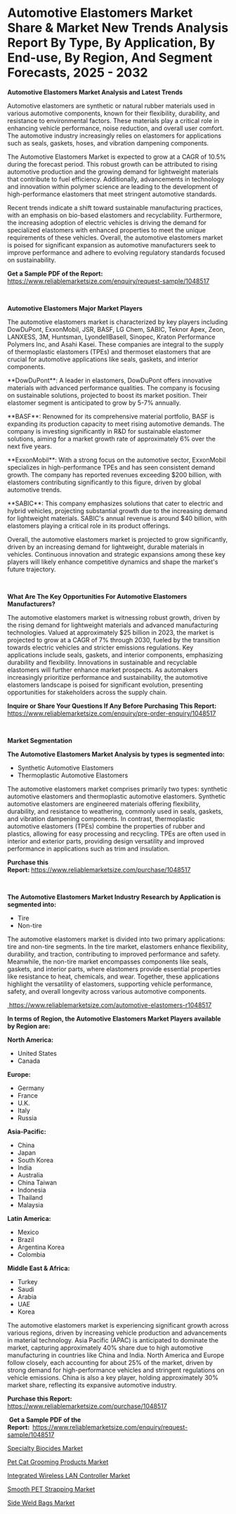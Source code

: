 <p><h1>Automotive Elastomers Market Share & Market New Trends Analysis Report By Type, By Application, By End-use, By Region, And Segment Forecasts, 2025 - 2032</h1></p><p><strong>Automotive Elastomers Market Analysis and Latest Trends</strong></p>
<p><p>Automotive elastomers are synthetic or natural rubber materials used in various automotive components, known for their flexibility, durability, and resistance to environmental factors. These materials play a critical role in enhancing vehicle performance, noise reduction, and overall user comfort. The automotive industry increasingly relies on elastomers for applications such as seals, gaskets, hoses, and vibration dampening components.</p><p>The Automotive Elastomers Market is expected to grow at a CAGR of 10.5% during the forecast period. This robust growth can be attributed to rising automotive production and the growing demand for lightweight materials that contribute to fuel efficiency. Additionally, advancements in technology and innovation within polymer science are leading to the development of high-performance elastomers that meet stringent automotive standards. </p><p>Recent trends indicate a shift toward sustainable manufacturing practices, with an emphasis on bio-based elastomers and recyclability. Furthermore, the increasing adoption of electric vehicles is driving the demand for specialized elastomers with enhanced properties to meet the unique requirements of these vehicles. Overall, the automotive elastomers market is poised for significant expansion as automotive manufacturers seek to improve performance and adhere to evolving regulatory standards focused on sustainability.</p></p>
<p><strong>Get a Sample PDF of the Report:&nbsp;</strong> <a href="https://www.reliablemarketsize.com/enquiry/request-sample/1048517?utm_campaign=1897&utm_medium=2&utm_source=Github&utm_content=ia&utm_term=30012025&utm_id=automotive-elastomers">https://www.reliablemarketsize.com/enquiry/request-sample/1048517</a></p>
<p>&nbsp;</p>
<p><strong>Automotive Elastomers Major Market Players</strong></p>
<p><p>The automotive elastomers market is characterized by key players including DowDuPont, ExxonMobil, JSR, BASF, LG Chem, SABIC, Teknor Apex, Zeon, LANXESS, 3M, Huntsman, LyondellBasell, Sinopec, Kraton Performance Polymers Inc, and Asahi Kasei. These companies are integral to the supply of thermoplastic elastomers (TPEs) and thermoset elastomers that are crucial for automotive applications like seals, gaskets, and interior components.</p><p>**DowDuPont**: A leader in elastomers, DowDuPont offers innovative materials with advanced performance qualities. The company is focusing on sustainable solutions, projected to boost its market position. Their elastomer segment is anticipated to grow by 5-7% annually.</p><p>**BASF**: Renowned for its comprehensive material portfolio, BASF is expanding its production capacity to meet rising automotive demands. The company is investing significantly in R&D for sustainable elastomer solutions, aiming for a market growth rate of approximately 6% over the next five years.</p><p>**ExxonMobil**: With a strong focus on the automotive sector, ExxonMobil specializes in high-performance TPEs and has seen consistent demand growth. The company has reported revenues exceeding $200 billion, with elastomers contributing significantly to this figure, driven by global automotive trends.</p><p>**SABIC**: This company emphasizes solutions that cater to electric and hybrid vehicles, projecting substantial growth due to the increasing demand for lightweight materials. SABIC's annual revenue is around $40 billion, with elastomers playing a critical role in its product offerings.</p><p>Overall, the automotive elastomers market is projected to grow significantly, driven by an increasing demand for lightweight, durable materials in vehicles. Continuous innovation and strategic expansions among these key players will likely enhance competitive dynamics and shape the market's future trajectory.</p></p>
<p>&nbsp;</p>
<p><strong>What Are The Key Opportunities For Automotive Elastomers Manufacturers?</strong></p>
<p><p>The automotive elastomers market is witnessing robust growth, driven by the rising demand for lightweight materials and advanced manufacturing technologies. Valued at approximately $25 billion in 2023, the market is projected to grow at a CAGR of 7% through 2030, fueled by the transition towards electric vehicles and stricter emissions regulations. Key applications include seals, gaskets, and interior components, emphasizing durability and flexibility. Innovations in sustainable and recyclable elastomers will further enhance market prospects. As automakers increasingly prioritize performance and sustainability, the automotive elastomers landscape is poised for significant evolution, presenting opportunities for stakeholders across the supply chain.</p></p>
<p><strong>Inquire or Share Your Questions If Any Before Purchasing This Report:</strong> <a href="https://www.reliablemarketsize.com/enquiry/pre-order-enquiry/1048517?utm_campaign=1897&utm_medium=2&utm_source=Github&utm_content=ia&utm_term=30012025&utm_id=automotive-elastomers">https://www.reliablemarketsize.com/enquiry/pre-order-enquiry/1048517</a></p>
<p>&nbsp;</p>
<p><strong>Market Segmentation</strong></p>
<p><strong>The Automotive Elastomers Market Analysis by types is segmented into:</strong></p>
<p><ul><li>Synthetic Automotive Elastomers</li><li>Thermoplastic Automotive Elastomers</li></ul></p>
<p><p>The automotive elastomers market comprises primarily two types: synthetic automotive elastomers and thermoplastic automotive elastomers. Synthetic automotive elastomers are engineered materials offering flexibility, durability, and resistance to weathering, commonly used in seals, gaskets, and vibration dampening components. In contrast, thermoplastic automotive elastomers (TPEs) combine the properties of rubber and plastics, allowing for easy processing and recycling. TPEs are often used in interior and exterior parts, providing design versatility and improved performance in applications such as trim and insulation.</p></p>
<p><strong>Purchase this Report:&nbsp;</strong><a href="https://www.reliablemarketsize.com/purchase/1048517?utm_campaign=1897&utm_medium=2&utm_source=Github&utm_content=ia&utm_term=30012025&utm_id=automotive-elastomers">https://www.reliablemarketsize.com/purchase/1048517</a></p>
<p>&nbsp;</p>
<p><strong>The Automotive Elastomers Market Industry Research by Application is segmented into:</strong></p>
<p><ul><li>Tire</li><li>Non-tire</li></ul></p>
<p><p>The automotive elastomers market is divided into two primary applications: tire and non-tire segments. In the tire market, elastomers enhance flexibility, durability, and traction, contributing to improved performance and safety. Meanwhile, the non-tire market encompasses components like seals, gaskets, and interior parts, where elastomers provide essential properties like resistance to heat, chemicals, and wear. Together, these applications highlight the versatility of elastomers, supporting vehicle performance, safety, and overall longevity across various automotive components.</p></p>
<p><a href="https://www.reliablemarketsize.com/automotive-elastomers-r1048517?utm_campaign=1897&utm_medium=2&utm_source=Github&utm_content=ia&utm_term=30012025&utm_id=automotive-elastomers">&nbsp;https://www.reliablemarketsize.com/automotive-elastomers-r1048517</a></p>
<p><strong>In terms of Region, the Automotive Elastomers Market Players available by Region are:</strong></p>
<p>
    <p> <strong> North America: </strong>
        <ul>
            <li>United States</li>
            <li>Canada</li>
        </ul>
        </p> 
    <p> <strong> Europe: </strong>
        <ul>
            <li>Germany</li>
            <li>France</li>
            <li>U.K.</li>
            <li>Italy</li>
            <li>Russia</li>
        </ul>
        </p> 
    <p> <strong> Asia-Pacific: </strong>
        <ul>
            <li>China</li>
            <li>Japan</li>
            <li>South Korea</li>
            <li>India</li>
            <li>Australia</li>
            <li>China Taiwan</li>
            <li>Indonesia</li>
            <li>Thailand</li>
            <li>Malaysia</li>
        </ul>
        </p> 
    <p> <strong> Latin America: </strong>
        <ul>
            <li>Mexico</li>
            <li>Brazil</li>
            <li>Argentina Korea</li>
            <li>Colombia</li>
        </ul>
        </p> 
    <p> <strong> Middle East & Africa: </strong>
        <ul>
            <li>Turkey</li>
            <li>Saudi</li>
            <li>Arabia</li>
            <li>UAE</li>
            <li>Korea</li>
        </ul>
    </p>
    </p>
<p><p>The automotive elastomers market is experiencing significant growth across various regions, driven by increasing vehicle production and advancements in material technology. Asia Pacific (APAC) is anticipated to dominate the market, capturing approximately 40% share due to high automotive manufacturing in countries like China and India. North America and Europe follow closely, each accounting for about 25% of the market, driven by strong demand for high-performance vehicles and stringent regulations on vehicle emissions. China is also a key player, holding approximately 30% market share, reflecting its expansive automotive industry.</p></p>
<p><strong>Purchase this Report: </strong><a href="https://www.reliablemarketsize.com/purchase/1048517?utm_campaign=1897&utm_medium=2&utm_source=Github&utm_content=ia&utm_term=30012025&utm_id=automotive-elastomers">https://www.reliablemarketsize.com/purchase/1048517</a></p>
<p>&nbsp;<strong>Get a Sample PDF of the Report:&nbsp;&nbsp;</strong><a href="https://www.reliablemarketsize.com/enquiry/request-sample/1048517?utm_campaign=1897&utm_medium=2&utm_source=Github&utm_content=ia&utm_term=30012025&utm_id=automotive-elastomers">https://www.reliablemarketsize.com/enquiry/request-sample/1048517</a></p>
<p><strong></strong></p>
<p><p><a href="https://github.com/kaqiewan/Market-Research-Report-List-1/blob/main/specialty-biocides-market.md?utm_campaign=1897&utm_medium=2&utm_source=Github&utm_content=ia&utm_term=30012025&utm_id=automotive-elastomers">Specialty Biocides Market</a></p><p><a href="https://www.linkedin.com/pulse/pet-cat-grooming-products-market-trend-analysis-suggests-significant-xy5zc?utm_campaign=1897&utm_medium=2&utm_source=Github&utm_content=ia&utm_term=30012025&utm_id=automotive-elastomers">Pet Cat Grooming Products Market</a></p><p><a href="https://www.linkedin.com/pulse/comprehensive-assessment-globalintegrated-wireless-hjhbc?utm_campaign=1897&utm_medium=2&utm_source=Github&utm_content=ia&utm_term=30012025&utm_id=automotive-elastomers">Integrated Wireless LAN Controller Market</a></p><p><a href="https://www.linkedin.com/pulse/analyzing-smooth-pet-strapping-market-trends-size-share-belpe?utm_campaign=1897&utm_medium=2&utm_source=Github&utm_content=ia&utm_term=30012025&utm_id=automotive-elastomers">Smooth PET Strapping Market</a></p><p><a href="https://github.com/toldenargelia86/Market-Research-Report-List-1/blob/main/side-weld-bags-market.md?utm_campaign=1897&utm_medium=2&utm_source=Github&utm_content=ia&utm_term=30012025&utm_id=automotive-elastomers">Side Weld Bags Market</a></p></p>